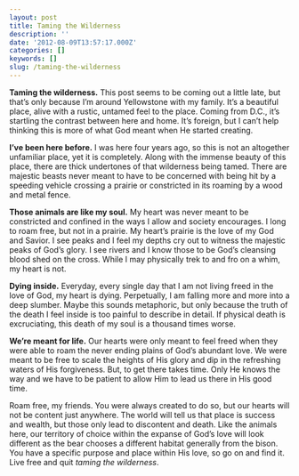 ```yaml
---
layout: post
title: Taming the Wilderness
description: ''
date: '2012-08-09T13:57:17.000Z'
categories: []
keywords: []
slug: /taming-the-wilderness
---
```


**Taming the wilderness.** This post seems to be coming out a little late, but that’s only because I’m around Yellowstone with my family. It’s a beautiful place, alive with a rustic, untamed feel to the place. Coming from D.C., it’s startling the contrast between here and home. It’s foreign, but I can’t help thinking this is more of what God meant when He started creating.

**I’ve been here before.** I was here four years ago, so this is not an altogether unfamiliar place, yet it is completely. Along with the immense beauty of this place, there are thick undertones of that wilderness being tamed. There are majestic beasts never meant to have to be concerned with being hit by a speeding vehicle crossing a prairie or constricted in its roaming by a wood and metal fence.

**Those animals are like my soul.** My heart was never meant to be constricted and confined in the ways I allow and society encourages. I long to roam free, but not in a prairie. My heart’s prairie is the love of my God and Savior. I see peaks and I feel my depths cry out to witness the majestic peaks of God’s glory. I see rivers and I know those to be God’s cleansing blood shed on the cross. While I may physically trek to and fro on a whim, my heart is not.

**Dying inside.** Everyday, every single day that I am not living freed in the love of God, my heart is dying. Perpetually, I am falling more and more into a deep slumber. Maybe this sounds metaphoric, but only because the truth of the death I feel inside is too painful to describe in detail. If physical death is excruciating, this death of my soul is a thousand times worse.

**We’re meant for life.** Our hearts were only meant to feel freed when they were able to roam the never ending plains of God’s abundant love. We were meant to be free to scale the heights of His glory and dip in the refreshing waters of His forgiveness. But, to get there takes time. Only He knows the way and we have to be patient to allow Him to lead us there in His good time.

Roam free, my friends. You were always created to do so, but our hearts will not be content just anywhere. The world will tell us that place is success and wealth, but those only lead to discontent and death. Like the animals here, our territory of choice within the expanse of God’s love will look different as the bear chooses a different habitat generally from the bison. You have a specific purpose and place within His love, so go on and find it. Live free and quit _taming the wilderness_.
